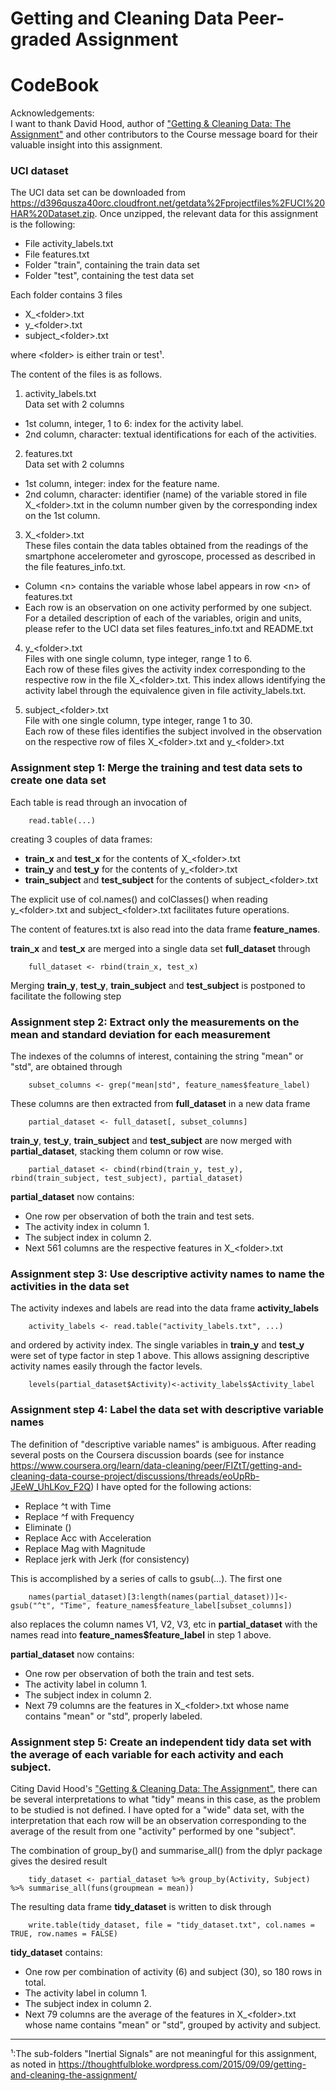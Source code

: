 # Getting and Cleaning Data Peer-graded Assignment
# CodeBook

Acknowledgements:  
I want to thank David Hood, author of ["Getting & Cleaning Data: The Assignment"](https://thoughtfulbloke.wordpress.com/2015/09/09/getting-and-cleaning-the-assignment/)
and other contributors to the Course message board for their valuable insight into this assignment.

### UCI dataset

The UCI data set can be downloaded from https://d396qusza40orc.cloudfront.net/getdata%2Fprojectfiles%2FUCI%20HAR%20Dataset.zip. Once unzipped, the relevant data for this assignment is the following:  

* File activity_labels.txt  
* File features.txt  
* Folder "train", containing the train data set  
* Folder "test", containing the test data set  

Each folder contains 3 files  

* X_\<folder\>.txt
* y_\<folder\>.txt  
* subject_\<folder\>.txt  

where \<folder\> is either train or test¹.  

The content of the files is as follows.  

1. activity_labels.txt  
Data set with 2 columns  
* 1st column, integer, 1 to 6: index for the activity label.  
* 2nd column, character: textual identifications for each of the activities.  

2. features.txt  
Data set with 2 columns  
* 1st column, integer: index for the feature name.  
* 2nd column, character: identifier (name) of the variable stored in file X_\<folder\>.txt in the column number given by the corresponding index on the 1st column.  

3. X_\<folder\>.txt  
These files contain the data tables obtained from the readings of the smartphone accelerometer and gyroscope, processed as described in the file features_info.txt.  
* Column \<n\> contains the variable whose label appears in row \<n\> of features.txt  
* Each row is an observation on one activity performed by one subject.  
For a detailed description of each of the variables, origin and units, please refer to the UCI data set files features_info.txt and README.txt  

4. y_\<folder\>.txt  
Files with one single column, type integer, range 1 to 6.  
Each row of these files gives the activity index corresponding to the respective row in the file X_\<folder\>.txt. This index allows identifying the activity label through the equivalence given in file activity_labels.txt.  

5. subject_\<folder\>.txt   
File with one single column, type integer, range 1 to 30.  
Each row of these files identifies the subject involved in the observation on the respective row of files X_\<folder\>.txt and y_\<folder\>.txt  

### Assignment step 1: Merge the training and test data sets to create one data set

Each table is read through an invocation of

        read.table(...)

creating 3 couples of data frames:

* **train_x** and **test_x** for the contents of X_\<folder\>.txt
* **train_y** and **test_y** for the contents of y_\<folder\>.txt
* **train_subject** and **test_subject** for the contents of subject_\<folder\>.txt

The explicit use of col.names() and colClasses() when reading y_\<folder\>.txt and subject_\<folder\>.txt facilitates future operations.

The content of features.txt is also read into the data frame **feature_names**.

**train_x** and **test_x** are merged into a single data set **full_dataset** through

        full_dataset <- rbind(train_x, test_x)

Merging **train_y**, **test_y**, **train_subject** and **test_subject** is postponed to facilitate the following step

### Assignment step 2: Extract only the measurements on the mean and standard deviation for each measurement

The indexes of the columns of interest, containing the string "mean" or "std", are obtained through

        subset_columns <- grep("mean|std", feature_names$feature_label)

These columns are then extracted from **full_dataset** in a new data frame

        partial_dataset <- full_dataset[, subset_columns]

**train_y**, **test_y**, **train_subject** and **test_subject** are now merged with **partial_dataset**, stacking them column or row wise.

        partial_dataset <- cbind(rbind(train_y, test_y), rbind(train_subject, test_subject), partial_dataset)

**partial_dataset** now contains:

* One row per observation of both the train and test sets.
* The activity index in column 1.
* The subject index in column 2.
* Next 561 columns are the respective features in X_\<folder\>.txt

### Assignment step 3: Use descriptive activity names to name the activities in the data set

The activity indexes and labels are read into the data frame **activity_labels**

        activity_labels <- read.table("activity_labels.txt", ...)

and ordered by activity index. The single variables in **train_y** and **test_y** were set of type factor in step 1 above. This allows assigning descriptive activity names easily through the factor levels.

        levels(partial_dataset$Activity)<-activity_labels$Activity_label


### Assignment step 4: Label the data set with descriptive variable names

The definition of "descriptive variable names" is ambiguous. After reading several posts on the Coursera discussion boards (see for instance https://www.coursera.org/learn/data-cleaning/peer/FIZtT/getting-and-cleaning-data-course-project/discussions/threads/eoUpRb-JEeW_UhLKov_F2Q) I have opted for the following actions:

* Replace ^t with Time
* Replace ^f with Frequency
* Eliminate ()
* Replace Acc with Acceleration
* Replace Mag with Magnitude
* Replace jerk with Jerk (for consistency)

This is accomplished by a series of calls to gsub(...). The first one

        names(partial_dataset)[3:length(names(partial_dataset))]<- gsub("^t", "Time", feature_names$feature_label[subset_columns])

also replaces the column names V1, V2, V3, etc in **partial_dataset** with the names read into **feature_names$feature_label** in step 1 above.

**partial_dataset** now contains:

* One row per observation of both the train and test sets.  
* The activity label in column 1.  
* The subject index in column 2.  
* Next 79 columns are the features in X_\<folder\>.txt whose name contains "mean" or "std", properly labeled.  

### Assignment step 5: Create an independent tidy data set with the average of each variable for each activity and each subject.

Citing David Hood's ["Getting & Cleaning Data: The Assignment"](https://thoughtfulbloke.wordpress.com/2015/09/09/getting-and-cleaning-the-assignment/), there can be several interpretations to what "tidy" means in this case, as the problem to be studied is not defined. I have opted for a "wide" data set, with the interpretation that each row will be an observation corresponding to the average of the result from one "activity" performed by one "subject".

The combination of group_by() and summarise_all() from the dplyr package gives the desired result

        tidy_dataset <- partial_dataset %>% group_by(Activity, Subject) %>% summarise_all(funs(groupmean = mean))

The resulting data frame **tidy_dataset** is written to disk through

        write.table(tidy_dataset, file = "tidy_dataset.txt", col.names = TRUE, row.names = FALSE)

**tidy_dataset** contains:

* One row per combination of activity (6) and subject (30), so 180 rows in total.  
* The activity label in column 1.  
* The subject index in column 2.  
* Next 79 columns are the average of the features in X_\<folder\>.txt whose name contains "mean" or "std", grouped by activity and subject.  

****
¹:The sub-folders "Inertial Signals" are not meaningful for this assignment, as noted in https://thoughtfulbloke.wordpress.com/2015/09/09/getting-and-cleaning-the-assignment/